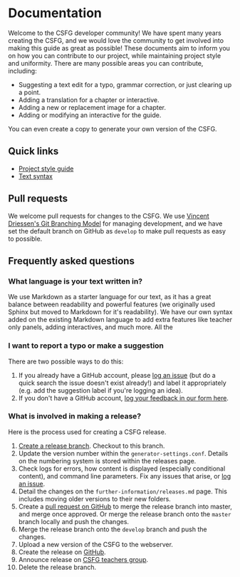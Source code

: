# Documentation

Welcome to the CSFG developer community! We have spent many years creating the CSFG, and we would love the community to get involved into making this guide as great as possible! These documents aim to inform you on how you can contribute to our project, while maintaining project style and uniformity. There are many possible areas you can contribute, including:

- Suggesting a text edit for a typo, grammar correction, or just clearing up a point.
- Adding a translation for a chapter or interactive.
- Adding a new or replacement image for a chapter.
- Adding or modifying an interactive for the guide.

You can even create a copy to generate your own version of the CSFG.

## Quick links

- [Project style guide](style-guide.md)
- [Text syntax](writing-text.md)

## Pull requests

We welcome pull requests for changes to the CSFG. We use [Vincent Driessen's Git Branching Model](http://nvie.com/posts/a-successful-git-branching-model/) for managing development, and we have set the default branch on GitHub as `develop` to make pull requests as easy to possible.

## Frequently asked questions

### What language is your text written in?

We use Markdown as a starter language for our text, as it has a great balance between readability and powerful features (we originally used Sphinx but moved to Markdown for it's readability). We have our own syntax added on the existing Markdown language to add extra features like teacher only panels, adding interactives, and much more. All the

### I want to report a typo or make a suggestion

There are two possible ways to do this:
1. If you already have a GitHub account, please [log an issue](https://github.com/uccser/cs-field-guide/issues) (but do a quick search the issue doesn't exist already!) and label it appropriately (e.g. add the suggestion label if you're logging an idea).
2. If you don't have a GitHub account, [log your feedback in our form here](https://docs.google.com/forms/d/1gCOwTMAd6idaeIRwvIELARfQsyL6lpI5P4EQa9bIW9w/viewform).

### What is involved in making a release?

Here is the process used for creating a CSFG release.

1. [Create a release branch](http://nvie.com/posts/a-successful-git-branching-model/#creating-a-release-branch). Checkout to this branch.
2. Update the version number within the `generator-settings.conf`. Details on the numbering system is stored within the releases page.
3. Check logs for errors, how content is displayed (especially conditional content), and command line parameters. Fix any issues that arise, or [log an issue](https://github.com/uccser/cs-field-guide/issues/new).
4. Detail the changes on the `further-information/releases.md` page. This includes moving older versions to their new folders.
5. Create a [pull request on GitHub](https://github.com/uccser/cs-field-guide/compare) to merge the release branch into master, and merge once approved. Or merge the release branch onto the `master` branch locally and push the changes.
6. Merge the release branch onto the `develop` branch and push the changes.
7. Upload a new version of the CSFG to the webserver.
8. Create the release on [GitHub](https://github.com/uccser/cs-field-guide/releases/).
9. Announce release on [CSFG teachers group](https://groups.google.com/forum/?fromgroups#!forum/csfg-teachers).
10. Delete the release branch.
